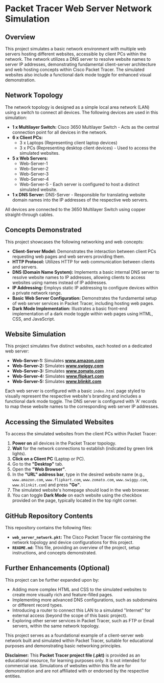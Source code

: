 # Packet Tracer Web Server Network Simulation

## Overview

This project simulates a basic network environment with multiple web servers hosting different websites, accessible by client PCs within the network. The network utilizes a DNS server to resolve website names to server IP addresses, demonstrating fundamental client-server architecture and web hosting concepts within Cisco Packet Tracer.  The simulated websites also include a functional dark mode toggle for enhanced visual demonstration.

## Network Topology

The network topology is designed as a simple local area network (LAN) using a switch to connect all devices.  The following devices are used in this simulation:

*   **1 x Multilayer Switch:** Cisco 3650 Multilayer Switch -  Acts as the central connection point for all devices in the network.
*   **6 x Client PCs:**
    *   3 x Laptops (Representing client laptop devices)
    *   3 x PCs (Representing desktop client devices) - Used to access the simulated websites.
*   **5 x Web Servers:**
    *   Web-Server-1
    *   Web-Server-2
    *   Web-Server-3
    *   Web-Server-4
    *   Web-Server-5 - Each server is configured to host a distinct simulated website.
*   **1 x DNS Server:** DNS-Server - Responsible for translating website domain names into the IP addresses of the respective web servers.

All devices are connected to the 3650 Multilayer Switch using copper straight-through cables.

## Concepts Demonstrated

This project showcases the following networking and web concepts:

*   **Client-Server Model:** Demonstrates the interaction between client PCs requesting web pages and web servers providing them.
*   **HTTP Protocol:**  Utilizes HTTP for web communication between clients and servers.
*   **DNS (Domain Name System):**  Implements a basic internal DNS server to resolve website names to IP addresses, allowing clients to access websites using names instead of IP addresses.
*   **IP Addressing:**  Employs static IP addressing to configure devices within a private network range.
*   **Basic Web Server Configuration:**  Demonstrates the fundamental setup of web server services in Packet Tracer, including hosting web pages.
*   **Dark Mode Implementation:**  Illustrates a basic front-end implementation of a dark mode toggle within web pages using HTML, CSS, and JavaScript.

## Website Simulation

This project simulates five distinct websites, each hosted on a dedicated web server:

*   **Web-Server-1:**  Simulates **www.amazon.com**
*   **Web-Server-2:**  Simulates **www.swiggy.com**
*   **Web-Server-3:**  Simulates **www.zomato.com**
*   **Web-Server-4:**  Simulates **www.flipkart.com**
*   **Web-Server-5:**  Simulates **www.blinkit.com**

Each web server is configured with a basic `index.html` page styled to visually represent the respective website's branding and includes a functional dark mode toggle. The DNS server is configured with 'A' records to map these website names to the corresponding web server IP addresses.

## Accessing the Simulated Websites

To access the simulated websites from the client PCs within Packet Tracer:

1.  **Power on** all devices in the Packet Tracer topology.
2.  **Wait** for the network connections to establish (indicated by green link lights).
3.  **Click on a Client PC** (Laptop or PC).
4.  Go to the **"Desktop"** tab.
5.  Open the **"Web Browser"**.
6.  In the **"URL" address bar**, type in the desired website name (e.g., `www.amazon.com`, `www.flipkart.com`, `www.zomato.com`, `www.swiggy.com`, `www.blinkit.com`) and press **"Go"**.
7.  The simulated website's homepage should load in the web browser.
8.  You can toggle **Dark Mode** on each website using the checkbox provided on the page, typically located in the top right corner.

## GitHub Repository Contents

This repository contains the following files:

*   **`web_server_network.pkt`:**  The Cisco Packet Tracer file containing the network topology and device configurations for this project.
*   **`README.md`:**  This file, providing an overview of the project, setup instructions, and concepts demonstrated.

## Further Enhancements (Optional)

This project can be further expanded upon by:

*   Adding more complex HTML and CSS to the simulated websites to create more visually rich and feature-filled pages.
*   Implementing more advanced DNS configurations, such as subdomains or different record types.
*   Introducing a router to connect this LAN to a simulated "Internet" for external access (beyond the scope of this basic project).
*   Exploring other server services in Packet Tracer, such as FTP or Email servers, within the same network topology.

This project serves as a foundational example of a client-server web network built and simulated within Packet Tracer, suitable for educational purposes and demonstrating basic networking principles.



**Disclaimer:** This **Packet Tracer project file (.pkt)** is provided as an educational resource, for learning purposes only. It is not intended for commercial use. Simulations of websites within this file are for demonstration and are not affiliated with or endorsed by the respective entities.
